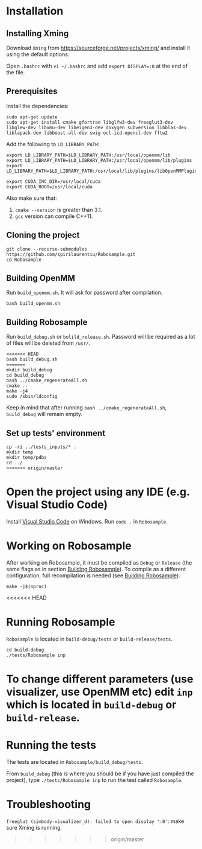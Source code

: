 # Installation

## Installing Xming
Download `Xming` from https://sourceforge.net/projects/xming/ and install it using the default options.

Open `.bashrc` with `vi ~/.bashrc` and add `export DISPLAY=:0` at the end of the file.

## Prerequisites
Install the dependencies:
```
sudo apt-get update
sudo apt-get install cmake gfortran libglfw3-dev freeglut3-dev libglew-dev libxmu-dev libeigen3-dev doxygen subversion libblas-dev liblapack-dev libboost-all-dev swig ocl-icd-opencl-dev fftw2
```

Add the following to `LD_LIBRARY_PATH`:
```
export LD_LIBRARY_PATH=$LD_LIBRARY_PATH:/usr/local/openmm/lib
export LD_LIBRARY_PATH=$LD_LIBRARY_PATH:/usr/local/openmm/lib/plugins
export LD_LIBRARY_PATH=$LD_LIBRARY_PATH:/usr/local/lib/plugins/libOpenMMPlugin.so

export CUDA_INC_DIR=/usr/local/cuda
export CUDA_ROOT=/usr/local/cuda
```

Also make sure that:
1. `cmake --version` is greater than 3.1.
1. `gcc` version can compile C++11.

##  Cloning the project
```
git clone --recurse-submodules https://github.com/spirilaurentiu/Robosample.git
cd Robosample
```

## Building OpenMM
Run `build_openmm.sh`. It will ask for password after compilation.
```
bash build_openmm.sh
```

## Building Robosample
Run `build_debug.sh` or `bulild_release.sh`. Password will be required as a lot of files will be deleted from `/usr/`.
```
<<<<<<< HEAD
bash build_debug.sh
=======
mkdir build_debug
cd build_debug
bash ../cmake_regenerateAll.sh
cmake ..
make -j4
sudo /sbin/ldconfig
```
Keep in mind that after running `bash ../cmake_regenerateAll.sh`, `build_debug` will remain empty.

## Set up tests' environment
```
cp -ri ../tests_inputs/* .
mkdir temp
mkdir temp/pdbs
cd ../
>>>>>>> origin/master
```

# Open the project using any IDE (e.g. Visual Studio Code)
Install [Visual Studio Code](https://code.visualstudio.com/) on Windows. Run `code .` in `Robosample`.

# Working on Robosample
After working on Robosample, it must be compiled as `Debug` or `Release` (the same flags as in section [Building Robosample](#building-robosample)). To compile as a different configuration, full recompilation is needed (see [Building Robosample](#building-robosample)).
```
make -j$(nproc)
```

<<<<<<< HEAD
# Running Robosample
`Robosample` is located in `build-debug/tests` or `build-release/tests`.
```
cd build-debug
./tests/Robosample inp
```
To change different parameters (use visualizer, use OpenMM etc) edit `inp` which is located in `build-debug` or `build-release`.
=======
# Running the tests
The tests are located in `Robosample/build_debug/tests`.

From `build_debug` (this is where you should be if you have just compiled the project), type `./tests/Robosample inp` to run the test called `Robosample`.

# Troubleshooting
`freeglut (simbody-visualizer_d): failed to open display ':0'`: make sure Xming is running.
>>>>>>> origin/master
